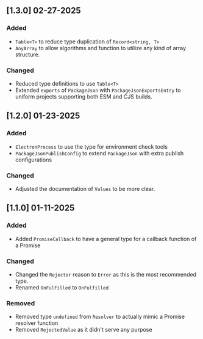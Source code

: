 ## [1.3.0] 02-27-2025

### Added

-   `Table<T>` to reduce type duplication of `Record<string, T>`
-   `AnyArray` to allow algorithms and function to utilize any kind of array structure.

### Changed

-   Reduced type definitions to use `Table<T>`
-   Extended `exports` of `PackageJson` with `PackageJsonExportsEntry` to uniform projects supporting both ESM and CJS builds.

## [1.2.0] 01-23-2025

### Added

-   `ElectronProcess` to use the type for environment check tools
-   `PackageJsonPublishConfig` to extend `PackageJson` with extra publish configurations

### Changed

-   Adjusted the documentation of `Values` to be more clear.

## [1.1.0] 01-11-2025

### Added

-   Added `PromiseCallback` to have a general type for a callback function of a Promise

### Changed

-   Changed the `Rejector` reason to `Error` as this is the most recommended type.
-   Renamed `OnFulFilled` to `OnFulfilled`

### Removed

-   Removed type `undefined` from `Resolver` to actually mimic a Promise resolver function
-   Removed `RejectedValue` as it didn't serve any purpose
